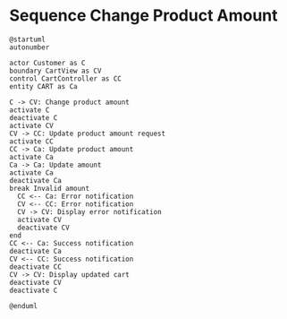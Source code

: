 # Sequence Change Product Amount

```plantuml
@startuml
autonumber

actor Customer as C
boundary CartView as CV
control CartController as CC
entity CART as Ca

C -> CV: Change product amount
activate C
deactivate C
activate CV
CV -> CC: Update product amount request
activate CC
CC -> Ca: Update product amount
activate Ca
Ca -> Ca: Update amount
activate Ca
deactivate Ca
break Invalid amount
  CC <-- Ca: Error notification
  CV <-- CC: Error notification
  CV -> CV: Display error notification
  activate CV
  deactivate CV
end
CC <-- Ca: Success notification
deactivate Ca
CV <-- CC: Success notification
deactivate CC
CV -> CV: Display updated cart
deactivate CV
deactivate C

@enduml
```

<!-- diagram id="sequence-manage-cart-change-product-amount" -->